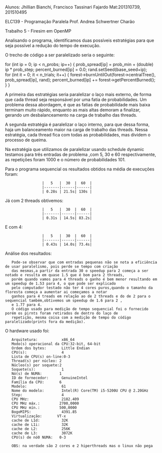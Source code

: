 Alunos: Jhillian Bianchi, Francisco Tassinari Fajardo
Mat:201310739, 201510495

ELC139 - Programação Paralela
Prof. Andrea Schwertner Charão


Trabalho 5 - Firesim em OpenMP

Analisando o programa, identificamos duas possíveis estratégias para que seja possível a redução do tempo de execução.

O trecho de código a ser paralelizado seria o seguinte:

for (int ip = 0; ip < n_probs; ip++) {
       prob_spread[ip] = prob_min + (double) ip * prob_step;
       percent_burned[ip] = 0.0;
       rand.setSeed(base_seed+ip);       
       for (int it = 0; it < n_trials; it++) {
            forest->burnUntilOut(forest->centralTree(), prob_spread[ip], rand);
            percent_burned[ip] += forest->getPercentBurned();
       }
}


A primeira das estratégias seria paralelizar o laço mais externo, de forma que cada thread seja responsável por uma fatia de probabilidades. Um problema dessa abordagem, é que as fatias de probabilidade mais baixa terminam muito rápido, enquanto as mais altas demoram a finalizar, gerando um desbalanceamento na carga de trabalho das threads.

A segunda estratégia é paralelizar o laço interno, para que dessa forma, haja um balanceamento maior na carga de trabalho das threads. Nessa estratégia, cada thread fica com todas as probabilidades, mas dividem o processo de queima.

Na estratégia que utilizamos de paralelizar usando schedule dynamic testamos para três entradas de problema ,com 5, 30 e 60 respectivamente, as repetições foram 1000 e o número de probabilidades 101. 

Para o programa sequencial os resultados obtidos na média de execuções foram: 
                     
                     |   5   |  30  |  60  |
                     |-------|------|------|
                     | 0.28s | 21.5s| 130s |
                     
Já com 2 threads obtivemos:
  
                     |   5   |  30  |  60  |
                     |-------|------|------|
                     | 0.31s | 14.5s| 83.2s|

E com 4:

                     |   5   |  30  |  60  |
                     |-------|------|------|
                     | 0.43s | 14.0s| 73.4s|


Análise dos resultados:
              
       Pode-se observar que com entradas pequenas não se nota a eficiência de usar paralelismo, pois perde se tempo com criação 
       das mesmas,a partir da entrada 30 o speedup para 2 começa a ser notado e resulta em quase 1.5 que é bom para 2 threads,  
       porém quando vamos para 4 threads o ganho é bem menor resultando em um speedup de 1.53 para 4, o que pode ser explicado                     
       pelo computador testado não ter 4 cores puros,quando o tamanho da floresta começa a aumentar ai começamos a notar 
       ganhos para 4 treads em relação ao de 2 threads e do de 2 para o sequencial também,obtivemos um speedup de 1.6 para 2 ,
       e 1.77 para 4.
       O código usado para medição de tempo sequencial foi o fornecido porém os pirnts foram retirados de dentro do laço de 
       repetição, mesma coisa com a medição de tempo do código paralelizado(prints fora da medição).
    
                   
O hardware usado foi:

       Arquitetura:           x86_64
       Modo(s) operacional da CPU:32-bit, 64-bit
       Ordem dos bytes:       Little Endian
       CPU(s):                4
       Lista de CPU(s) on-line:0-3
       Thread(s) per núcleo: 2
       Núcleo(s) por soquete:2
       Soquete(s):            1
       Nó(s) de NUMA:        1
       ID de fornecedor:      GenuineIntel
       Família da CPU:       6
       Modelo:                61
       Nome do modelo:        Intel(R) Core(TM) i5-5200U CPU @ 2.20GHz
       Step:                  4
       CPU MHz:               2182.409
       CPU MHz máx.:         2700,0000
       CPU MHz mín.:         500,0000
       BogoMIPS:              4391.85
       Virtualização:       VT-x
       cache de L1d:          32K
       cache de L1i:          32K
       cache de L2:           256K
       cache de L3:           3072K
       CPU(s) de nó0 NUMA:   0-3
 
       OBS: na verdade são 2 cores e 2 hiperthreads mas o linux não pega
    
    
    
    
    
    






                     
                     








